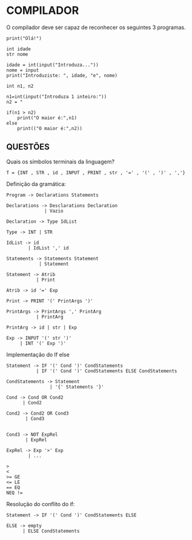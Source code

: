 # COMPILADOR

O compilador deve ser capaz de reconhecer os seguintes 3 programas.

```
print("Olá!")
```

```
int idade
str nome

idade = int(input("Introduza..."))
nome = input
print("Introduziste: ", idade, "e", nome)
```

```
int n1, n2

n1=int(input("Introduza 1 inteiro:"))
n2 = "

if(n1 > n2)
    print("O maior é:",n1)
else 
    print(("O maior é:",n2))
```

## QUESTÕES

Quais os símbolos terminais da linguagem?

```
T = {INT , STR , id , INPUT , PRINT , str , '=' , '(' , ')' , ','}
```

Definição da gramática:

```
Program -> Declarations Statements

Declarations -> Desclarations Declaration
              | Vazio
              
Declaration -> Type IdList

Type -> INT | STR

IdList -> id
        | IdList ',' id
        
Statements -> Statements Statement
            | Statement
            
Statement -> Atrib
           | Print
           
Atrib -> id '=' Exp

Print -> PRINT '(' PrintArgs ')'

PrintArgs -> PrintArgs ',' PrintArg
           | PrintArg
           
PrintArg -> id | str | Exp

Exp -> INPUT '(' str ')'
     | INT '(' Exp ')'
```

Implementação do If else

```
Statement -> IF '(' Cond ')' CondStatements
           | IF '(' Cond ')' CondStatements ELSE CondStatements
           
CondStatements -> Statement 
                | '{' Statements '}'
                
Cond -> Cond OR Cond2
      | Cond2
      
Cond2 -> Cond2 OR Cond3
       | Cond3
       

Cond3 -> NOT ExpRel
       | ExpRel
       
ExpRel -> Exp '>' Exp
        | ...
        
>
<
>= GE
<= LE
== EQ
NEQ !=
```

Resolução do conflito do if:

```
Statement -> IF '(' Cond ')' CondStatements ELSE

ELSE -> empty
      | ELSE CondStatements
```

